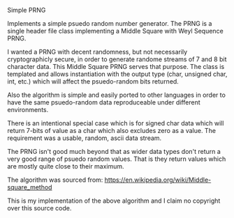 Simple PRNG

Implements a simple psuedo random number generator. The PRNG is a single header file class
implementing a Middle Square with Weyl Sequence PRNG.

I wanted a PRNG with decent randomness, but not necessarily cryptographicly secure, in order
to generate randome streams of 7 and 8 bit character data. This Middle Square PRNG serves that
purpose. The class is templated and allows instantiation with the output type (char, unsigned char,
int, etc.) which will affect the psuedo-random bits returned.

Also the algorithm is simple and easily ported to other languages in order to have the same
psuedo-random data reproduceable under different environments.

There is an intentional special case which is for signed char data which will return 7-bits of value
as a char which also excludes zero as a value. The requirement was a usable, random, ascii data stream.

The PRNG isn't good much beyond that as wider data types don't return a very good range of
psuedo random values. That is they return values which are mostly quite close to their
maximum.

The algorithm was sourced from: https://en.wikipedia.org/wiki/Middle-square_method

This is my implementation of the above algorithm and I claim no copyright over this source code.

